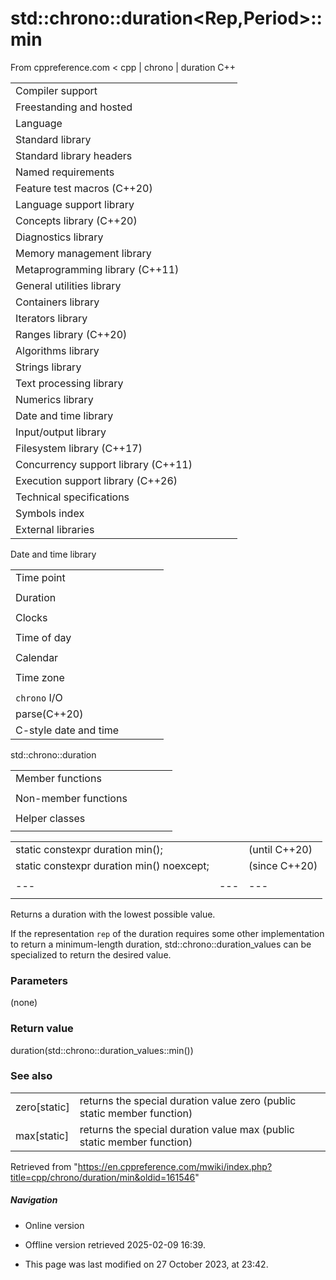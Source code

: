# std::chrono::duration<Rep,Period>::min

From cppreference.com
< cpp‎ | chrono‎ | duration
C++

|  |  |  |  |  |
| --- | --- | --- | --- | --- |
| Compiler support | | | | |
| Freestanding and hosted | | | | |
| Language | | | | |
| Standard library | | | | |
| Standard library headers | | | | |
| Named requirements | | | | |
| Feature test macros (C++20) | | | | |
| Language support library | | | | |
| Concepts library (C++20) | | | | |
| Diagnostics library | | | | |
| Memory management library | | | | |
| Metaprogramming library (C++11) | | | | |
| General utilities library | | | | |
| Containers library | | | | |
| Iterators library | | | | |
| Ranges library (C++20) | | | | |
| Algorithms library | | | | |
| Strings library | | | | |
| Text processing library | | | | |
| Numerics library | | | | |
| Date and time library | | | | |
| Input/output library | | | | |
| Filesystem library (C++17) | | | | |
| Concurrency support library (C++11) | | | | |
| Execution support library (C++26) | | | | |
| Technical specifications | | | | |
| Symbols index | | | | |
| External libraries | | | | |

Date and time library

|  |  |  |  |  |
| --- | --- | --- | --- | --- |
| Time point | | | | |
| |  |  |  |  |  | | --- | --- | --- | --- | --- | | time_point(C++11) | | | | | | |  |  |  |  |  | | --- | --- | --- | --- | --- | | clock_time_conversion(C++20) | | | | | | |  |  |  |  |  | | --- | --- | --- | --- | --- | | clock_cast(C++20) | | | | | |
| Duration | | | | |
| |  |  |  |  |  | | --- | --- | --- | --- | --- | | duration(C++11) | | | | | |
| Clocks | | | | |
| |  |  |  |  |  | | --- | --- | --- | --- | --- | | system_clock(C++11) | | | | | | steady_clock(C++11) | | | | | | is_clock(C++20) | | | | | | |  |  |  |  |  | | --- | --- | --- | --- | --- | | utc_clock(C++20) | | | | | | tai_clock(C++20) | | | | | | high_resolution_clock(C++11) | | | | | | |  |  |  |  |  | | --- | --- | --- | --- | --- | | gps_clock(C++20) | | | | | | file_clock(C++20) | | | | | | local_t(C++20) | | | | | |
| Time of day | | | | |
| |  |  |  |  |  | | --- | --- | --- | --- | --- | | is_amis_pm(C++20)(C++20) | | | | | | |  |  |  |  |  | | --- | --- | --- | --- | --- | | make12make24(C++20)(C++20) | | | | | | |  |  |  |  |  | | --- | --- | --- | --- | --- | | hh_mm_ss(C++20) | | | | | |  | | | | | |
| Calendar | | | | |
| |  |  |  |  |  | | --- | --- | --- | --- | --- | | day(C++20) | | | | | | month(C++20) | | | | | | year(C++20) | | | | | | weekday(C++20) | | | | | | operator/(C++20) | | | | | | year_month_day(C++20) | | | | | | |  |  |  |  |  | | --- | --- | --- | --- | --- | | year_month_day_last(C++20) | | | | | | year_month_weekday(C++20) | | | | | | year_month_weekday_last(C++20) | | | | | | weekday_indexed(C++20) | | | | | | weekday_last(C++20) | | | | | | month_day(C++20) | | | | | | |  |  |  |  |  | | --- | --- | --- | --- | --- | | month_day_last(C++20) | | | | | | month_weekday(C++20) | | | | | | month_weekday_last(C++20) | | | | | | year_month(C++20) | | | | | | last_speclast(C++20)(C++20) | | | | | |
| Time zone | | | | |
| |  |  |  |  |  | | --- | --- | --- | --- | --- | | tzdb(C++20) | | | | | | tzdb_list(C++20) | | | | | | get_tzdbget_tzdb_listreload_tzdbremote_version(C++20)(C++20)(C++20)(C++20) | | | | | | sys_info(C++20) | | | | | | |  |  |  |  |  | | --- | --- | --- | --- | --- | | local_info(C++20) | | | | | | nonexistent_local_time(C++20) | | | | | | ambiguous_local_time(C++20) | | | | | | locate_zone(C++20) | | | | | | current_zone(C++20) | | | | | | time_zone(C++20) | | | | | | choose(C++20) | | | | | | |  |  |  |  |  | | --- | --- | --- | --- | --- | | zoned_traits(C++20) | | | | | | zoned_time(C++20) | | | | | | time_zone_link(C++20) | | | | | | leap_second(C++20) | | | | | | leap_second_info(C++20) | | | | | | get_leap_second_info(C++20) | | | | | |  | | | | | |
| `chrono` I/O | | | | |
| parse(C++20) | | | | |
| C-style date and time | | | | |

std::chrono::duration

|  |  |  |  |  |
| --- | --- | --- | --- | --- |
| Member functions | | | | |
| |  |  |  |  |  | | --- | --- | --- | --- | --- | | duration::duration | | | | | | duration::operator= | | | | | | duration::count | | | | | | duration::zero | | | | | | ****duration::min**** | | | | | | duration::max | | | | | | duration::operator+duration::operator- | | | | | | |  |  |  |  |  | | --- | --- | --- | --- | --- | | duration::operator++duration::operator-- | | | | | | duration::operator+=duration::operator-=duration::operator\*=duration::operator/=duration::operator%= | | | | | |  | | | | | |
| Non-member functions | | | | |
| |  |  |  |  |  | | --- | --- | --- | --- | --- | | operator+operator-operator\*operator/operator% | | | | | | operator==operator!=operator<operator<=operator>operator>=operator<=>(until C++20)(C++20) | | | | | | operator<<(C++20) | | | | | | |  |  |  |  |  | | --- | --- | --- | --- | --- | | duration_cast | | | | | | floor(C++17) | | | | | | ceil(C++17) | | | | | | round(C++17) | | | | | | abs(C++17) | | | | | | operator""h(C++14) | | | | | | operator""min(C++14) | | | | | | operator""s(C++14) | | | | | | operator""ms(C++14) | | | | | | operator""us(C++14) | | | | | | operator""ns(C++14) | | | | | | from_stream(C++20) | | | | | |  | | | | | |
| Helper classes | | | | |
| |  |  |  |  |  | | --- | --- | --- | --- | --- | | common_type | | | | | | treat_as_floating_point | | | | | | duration_values | | | | | | |  |  |  |  |  | | --- | --- | --- | --- | --- | | formatter<std::chrono::duration>(C++20) | | | | | | hash<std::chrono::duration>(C++26) | | | | | |  | | | | | |

|  |  |  |
| --- | --- | --- |
| static constexpr duration min(); |  | (until C++20) |
| static constexpr duration min() noexcept; |  | (since C++20) |
|  |  |  |
| --- | --- | --- |
|  |  |  |

Returns a duration with the lowest possible value.

If the representation `rep` of the duration requires some other implementation to return a minimum-length duration, std::chrono::duration_values can be specialized to return the desired value.

### Parameters

(none)

### Return value

duration(std::chrono::duration_values<rep>::min())

### See also

|  |  |
| --- | --- |
| zero[static] | returns the special duration value zero   (public static member function) |
| max[static] | returns the special duration value max   (public static member function) |

Retrieved from "<https://en.cppreference.com/mwiki/index.php?title=cpp/chrono/duration/min&oldid=161546>"

##### Navigation

- Online version
- Offline version retrieved 2025-02-09 16:39.

- This page was last modified on 27 October 2023, at 23:42.